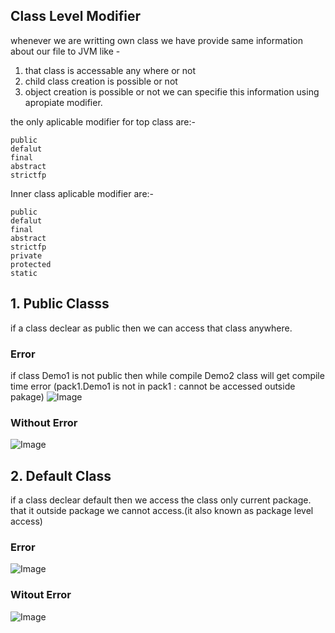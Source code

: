 ## Class Level Modifier 
whenever we are writting own class we have provide same information about our file to JVM like - 
1. that class is accessable any where or not
2. child class creation is possible or not
3. object creation is possible or not
we can specifie this information using apropiate modifier.

the only aplicable modifier for top class are:-
```
public
defalut
final
abstract
strictfp
```
Inner class aplicable modifier are:-
```
public
defalut
final
abstract
strictfp
private
protected
static
```
## 1. Public Classs
if a class declear as public then we can access that class anywhere.

### Error
if class Demo1 is not public then while compile Demo2 class will get compile time error (pack1.Demo1 is not in pack1 : cannot be accessed outside pakage) 
![Image](https://github.com/user-attachments/assets/53fbf0e0-3727-40b9-8889-e64c857a64a8)
### Without Error
![Image](https://github.com/user-attachments/assets/732e3a2c-85d5-4334-a411-166ec59646da)


## 2. Default Class
if a class declear default then we access the class only current package. that it outside package we cannot access.(it also known as package level access) 
### Error
![Image](https://github.com/user-attachments/assets/53fbf0e0-3727-40b9-8889-e64c857a64a8)

### Witout Error
![Image](https://github.com/user-attachments/assets/f542c782-459c-4896-ad81-6d570af1e6e4)
